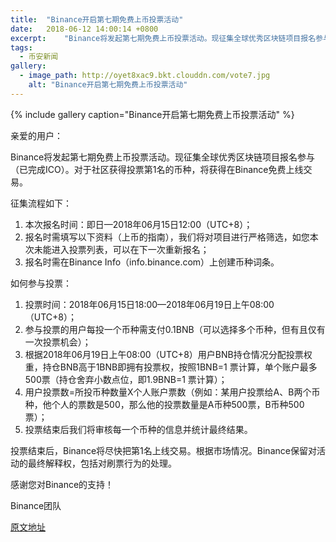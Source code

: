 ```yaml
---
title:  "Binance开启第七期免费上币投票活动"
date:   2018-06-12 14:00:14 +0800
excerpt:	"Binance将发起第七期免费上币投票活动。现征集全球优秀区块链项目报名参与（已完成ICO）。对于社区获得投票第1名的币种，将获得在Binance免费上线交易"
tags:
  - 币安新闻
gallery:
  - image_path: http://oyet8xac9.bkt.clouddn.com/vote7.jpg
    alt: "Binance开启第七期免费上币投票活动"
---
```


{% include gallery caption="Binance开启第七期免费上币投票活动" %}

亲爱的用户：

Binance将发起第七期免费上币投票活动。现征集全球优秀区块链项目报名参与（已完成ICO）。对于社区获得投票第1名的币种，将获得在Binance免费上线交易。

征集流程如下：

1. 本次报名时间：即日—2018年06月15日12:00（UTC+8）；
2. 报名时需填写以下资料（上币的指南），我们将对项目进行严格筛选，如您本次未能进入投票列表，可以在下一次重新报名；
3. 报名时需在Binance Info（info.binance.com）上创建币种词条。

如何参与投票：

1. 投票时间：2018年06月15日18:00—2018年06月19日上午08:00（UTC+8）；
2. 参与投票的用户每投一个币种需支付0.1BNB（可以选择多个币种，但有且仅有一次投票机会）；
3. 根据2018年06月19日上午08:00（UTC+8）用户BNB持仓情况分配投票权重，持仓BNB高于1BNB即拥有投票权，按照1BNB=1 票计算，单个账户最多500票（持仓舍弃小数点位，即1.9BNB=1 票计算）；
4. 用户投票数=所投币种数量X个人账户票数（例如：某用户投票给A、B两个币种，他个人的票数是500，那么他的投票数量是A币种500票，B币种500票）；
5. 投票结束后我们将审核每一个币种的信息并统计最终结果。

投票结束后，Binance将尽快把第1名上线交易。根据市场情况。Binance保留对活动的最终解释权，包括对刷票行为的处理。

感谢您对Binance的支持！

Binance团队

[原文地址](https://support.binance.com/hc/zh-cn/articles/360004772311)

